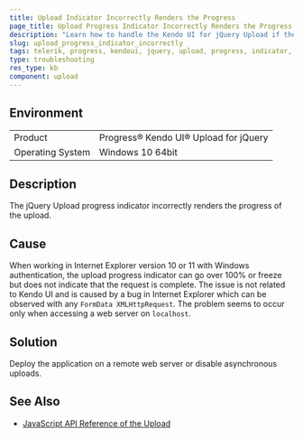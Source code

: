 ```yaml
---
title: Upload Indicator Incorrectly Renders the Progress
page_title: Upload Progress Indicator Incorrectly Renders the Progress of the Upload
description: "Learn how to handle the Kendo UI for jQuery Upload if the progress indicator renders the upload progress incorrectly."
slug: upload_progress_indicator_incorrectly
tags: telerik, progress, kendoui, jquery, upload, progress, indicator, incorrectly, renders  
type: troubleshooting
res_type: kb
component: upload
---
```


## Environment

<table>
 <tr>
  <td>Product</td>
  <td>Progress® Kendo UI® Upload for jQuery</td>
 </tr>
 <tr>
  <td>Operating System</td>
  <td>Windows 10 64bit</td>
 </tr>
</table>

## Description

The jQuery Upload progress indicator incorrectly renders the progress of the upload.

## Cause

When working in Internet Explorer version 10 or 11 with Windows authentication, the upload progress indicator can go over 100% or freeze but does not indicate that the request is complete. The issue is not related to Kendo UI and is caused by a bug in Internet Explorer which can be observed with any `FormData XMLHttpRequest`. The problem seems to occur only when accessing a web server on `localhost`.

## Solution

Deploy the application on a remote web server or disable asynchronous uploads.

## See Also

* [JavaScript API Reference of the Upload](/api/javascript/ui/upload)
